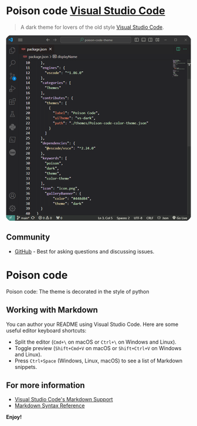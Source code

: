 # Poison code [Visual Studio Code](http://code.visualstudio.com)

> A dark theme for lovers of the old style [Visual Studio Code](http://code.visualstudio.com).

![Screenshot](screenshot.png)

## Community

* [GitHub](https://github.com/kilocod3/poison-code-theme) - Best for asking questions and discussing issues.

# Poison code
Poison code: The theme is decorated in the style of python

## Working with Markdown

You can author your README using Visual Studio Code. Here are some useful editor keyboard shortcuts:

* Split the editor (`Cmd+\` on macOS or `Ctrl+\` on Windows and Linux).
* Toggle preview (`Shift+Cmd+V` on macOS or `Shift+Ctrl+V` on Windows and Linux).
* Press `Ctrl+Space` (Windows, Linux, macOS) to see a list of Markdown snippets.

## For more information

* [Visual Studio Code's Markdown Support](http://code.visualstudio.com/docs/languages/markdown)
* [Markdown Syntax Reference](https://help.github.com/articles/markdown-basics/)

**Enjoy!**
